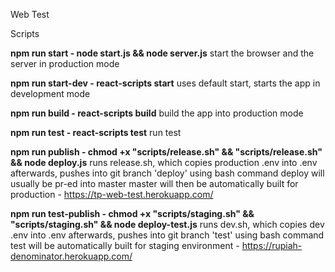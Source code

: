 Web Test

Scripts 

**npm run start - node start.js && node server.js**
start the browser and the server in production mode

**npm run start-dev - react-scripts start**
uses default start, starts the app in development mode

**npm run build - react-scripts build**
build the app into production mode

**npm run test - react-scripts test**
run test

**npm run publish - chmod +x \"scripts/release.sh\" && \"scripts/release.sh\" && node deploy.js**
runs release.sh, which copies production .env into .env
afterwards, pushes into git branch 'deploy' using bash command 
deploy will usually be pr-ed into master
master will then be automatically built for production - https://tp-web-test.herokuapp.com/

**npm run test-publish - chmod +x \"scripts/staging.sh\" && \"scripts/staging.sh\" && node deploy-test.js**
runs dev.sh, which copies dev .env into .env
afterwards, pushes into git branch 'test' using bash command 
test will be automatically built for staging environment - https://rupiah-denominator.herokuapp.com/
